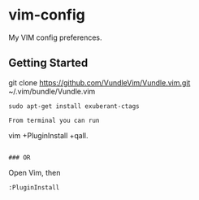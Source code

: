 # vim-config

My VIM config preferences.

## Getting Started

git clone https://github.com/VundleVim/Vundle.vim.git ~/.vim/bundle/Vundle.vim
```
sudo apt-get install exuberant-ctags
```
```
From terminal you can run 
```
vim +PluginInstall +qall.
```

### OR

```
Open Vim, then 
```
:PluginInstall

